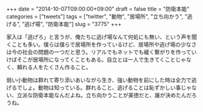+++
date = "2014-10-07T09:00:00+09:00"
draft = false
title = "防衛本能"
categories = ["tweets"]
tags = ["twitter", "動物", "居場所", "立ち向かう", "逃げる", "逃げ場", "防衛本能"]
slug = "3775"
+++

家入は「逃げろ」と言うが、俺たちに逃げ場なんて何処にも無い、という声を聞くことも多い。僕らは僕らで居場所を作っているけど、居場所や逃げ場の少なさは今の社会の問題の一つだと思う。リアルでもネットでも緩く繋がりを作っていけばそこが居場所になってくこともある。自立とは一人で生きてくことじゃなく、頼れる人をたくさん作ること。

弱い小動物は群れて寄り添いあいながら生き、強い動物を前にした時は全力で逃げるでしょ。動物は知っている。群れること、逃げることは恥ずかしい事じゃない、立派な防衛本能なんだよね。立ち向かうことが美徳だと、誰が決めたんだろうね。
